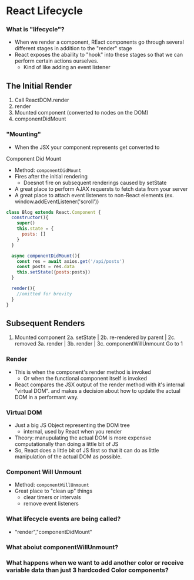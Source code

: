 # React Lifecycle

### What is "lifecycle"?
- When we render a component, REact components go through several different stages in addition to the "render" stage
- React exposes the abaility to "hook" into these stages so that we can perform certain actions ourselves.
  - Kind of like adding an event listener

## The Initial Render
1. Call ReactDOM.render
2. render
3. Mounted component (converted to nodes on the DOM)
4. componentDidMount

### "Mounting"
- When the JSX your component represents get converted to

Component Did Mount
- Method: `componentDidMount`
- Fires after the initial rendering
  - Doesnot fire on subsequent renderings caused by setState
- A great place to perform AJAX requersts to fetch data from your server
- A great place to attach event listeners to non-React elements
(ex. window.addEventListener('scroll'))

```js
class Blog extends React.Component {
  constructor(){
    super()
    this.state = {
      posts: []
    }
  }

  async componentDidMount(){
    const res = await axios.get('/api/posts')
    const posts = res.data
    this.setState({posts:posts})
  }

  render(){
    //omitted for brevity
  }
}
```
## Subsequent Renders
1. Mounted component
2a. setState | 2b. re-rendered by parent | 2c. removed
3a. render | 3b. render | 3c. componentWillUnmount
Go to 1

### Render
- This is when the component's render method is invoked
  - Or when the functional component itself is invoked
- React compares the JSX output of the render method with it's internal "virtual DOM". and makes a decision about how to update the actual DOM in a performant way.

### Virtual DOM
- Just a big JS Object representing the DOM tree
  - internal, used by React when you render
- Theory: manupulating the actual DOM is more expensve computationally than doing a little bit of JS
- So, React does a little bit of JS first so that it can do as little manipulation of the actual DOM as possible.

### Component Will Unmount
- Method: `componentWillUnmount`
- Great place to "clean up" things
  - clear timers or intervals
  - remove event listeners


### What lifecycle events are being called?
- "render","componentDidMount"

### What aboiut componentWillUnmount?

### What happens when we want to add another color or receive variable data than just 3 hardcoded Color components?

<!-- @nested-tags:react,react/lifecycle-->
